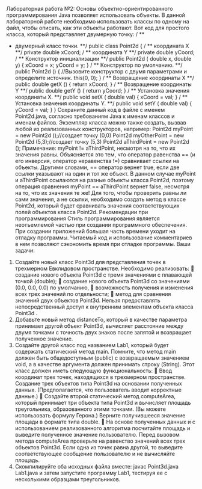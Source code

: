 Лабораторная работа №2: Основы объектно-ориентированного
программирования
Java позволяет использовать объекты. В данной лабораторной работе
необходимо использовать классы по одному на файл, чтобы описать, как эти
объекты работают. Вот код для простого класса, который представляет
двумерную точку:
/ **
* двумерный класс точки.
**/
public class Point2d {
/ ** координата X **/
private double xCoord;
/ ** координата Y **/
private double yCoord;
/ ** Конструктор инициализации **/
public Point2d ( double x, double y) {
xCoord = x;
yCoord = y;
}
/ ** Конструктор по умолчанию. **/
public Point2d () {
//Вызовите конструктор с двумя параметрами и определите источник.
this(0, 0);
}
/ ** Возвращение координаты X **/
public double getX () {
return xCoord;
}
/ ** Возвращение координаты Y **/
public double getY () {
return yCoord;
}
/ ** Установка значения координаты X. **/
public void setX ( double val) {
xCoord = val;
}
/ ** Установка значения координаты Y. **/
public void setY ( double val) {
yCoord = val;
}
}
Сохраните данный код в файле с именем Point2d.java, согласно
требованиям Java к именам классов и именам файлов.
Экземпляр класса можно также создать, вызвав любой из реализованных
конструкторов, например:
Point2d myPoint = new Point2d ();//создает точку (0,0)
Point2d myOtherPoint = new Point2d (5,3);//создает точку (5,3)
Point2d aThirdPoint = new Point2d ();
Примечание: myPoint != aThirdPoint, несмотря на то, что их значения
равны. Объясняется это тем, что оператор равенства == (и его инверсия,
оператор неравенства !=) сравнивает ссылки на объекты. Другими словами, ==
оператор вернет true, если две ссылки указывают на один и тот же объект. В
данном случае myPoint и aThirdPoint ссылаются на разные объекты класса
Point2d, поэтому операция сравнения myPoint == aThirdPoint вернет false,
несмотря на то, что их значения те же!
Для того, чтобы проверить равны ли сами значения, а не ссылки,
необходимо создать метод в классе Point2d, который будет сравнивать значения
соответствующих полей объектов класса Point2d. 
Рекомендации при программирования
Стиль программирования является неотъемлемой частью при создании
программного обеспечения. При создании приложений большая часть времени
уходит на отладку программы. Читаемый код и использование комментариев в
нем позволяют сэкономить время при отладке программы.
Ваши задачи:
1. Создайте новый класс Point3d для представления точек в трехмерном
Евклидовом пространстве. Необходимо реализовать:
 создание нового объекта Point3d с тремя значениями с плавающей
точкой (double);
 создание нового объекта Point3d со значениями (0.0, 0.0, 0.0) по
умолчанию,
 возможность получения и изменения всех трех значений по
отдельности;
 метод для сравнения значений двух объектов Point3d.
Нельзя предоставлять непосредственный доступ к внутренним элементам
объекта класса Point3d .
2. Добавьте новый метод distanceTo, который в качестве параметра
принимает другой объект Point3d, вычисляет расстояние между двумя точками
с точность двух знаков после запятой и возвращает полученное значение.
3. Создайте другой класс под названием Lab1, который будет содержать
статический метод main. Помните, что метод main должен быть
общедоступным (public) с возвращаемым значением void, а в качестве
аргумента должен принимать строку (String). Этот класс должен иметь
следующую функциональность:
 Ввод координат трех точек, находящихся в трехмерном пространстве.
Создание трех объектов типа Point3d на основании полученных данных.
(Предполагается, что пользователь вводит корректные данные.)
 Создайте второй статический метод computeArea, который принимает
три объекта типа Point3d и вычисляет площадь треугольника, образованного
этими точками. (Вы можете использовать формулу Герона.) Верните
получившееся значение площади в формате типа double.
 На основе полученных данных и с использованием реализованного
алгоритма посчитайте площадь и выведите полученное значение пользователю.
Перед вызовом метода computeArea проверьте на равенство значений
всех трех объектов Point3d. Если одна из точек равна другой, то выведите
соответствующее сообщение пользователю и не вычисляйте площадь.
4. Скомпилируйте оба исходных файла вместе:
javac Point3d.java Lab1.java
и затем запустите программу Lab1, тестируя ее с несколькими образцами
треугольников.
